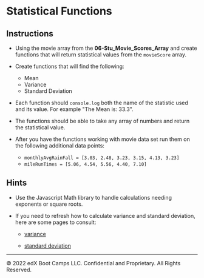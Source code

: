 # Statistical Functions

## Instructions

* Using the movie array from the **06-Stu_Movie_Scores_Array** and create functions that will return statistical values from the `movieScore` array.

* Create functions that will find the following:

  * Mean
  * Variance
  * Standard Deviation

* Each function should `console.log` both the name of the statistic used and its value. For example "The Mean is: 33.3".

* The functions should be able to take any array of numbers and return the statistical value.

* After you have the functions working with movie data set run them on the following additional data points:

  * `monthlyAvgRainFall = [3.03, 2.48, 3.23, 3.15, 4.13, 3.23]`
  * `mileRunTimes = [5.06, 4.54, 5.56, 4.40, 7.10]`

## Hints

* Use the Javascript Math library to handle calculations needing exponents or square roots.

* If you need to refresh how to calculate variance and standard deviation, here are some pages to consult:

  * [variance](https://stats.stackexchange.com/questions/212650/variance-explanation)

  * [standard deviation](https://www.mathsisfun.com/data/standard-deviation.html)

---

© 2022 edX Boot Camps LLC. Confidential and Proprietary. All Rights Reserved.